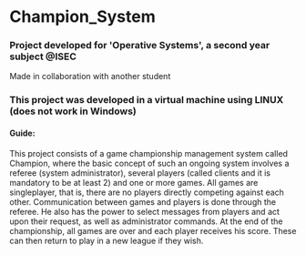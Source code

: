 # Champion_System

### Project developed for 'Operative Systems', a second year subject @ISEC

Made in collaboration with another student

### This project was developed in a virtual machine using LINUX (does not work in Windows)

#### Guide:

This project consists of a game championship management system called Champion, where the basic concept of such an ongoing system involves a referee (system administrator), several players (called clients and it is mandatory to be at least 2) and one or more games. All games are singleplayer, that is, there are no players directly competing against each other. Communication between games and players is done through the referee. He also has the power to select messages from players and act upon their request, as well as administrator commands. At the end of the championship, all games are over and each player receives his score. These can then return to play in a new league if they wish.


